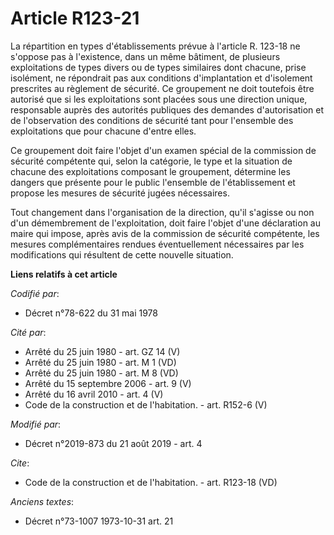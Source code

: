 # Article R123-21

La répartition en types d'établissements prévue à l'article R. 123-18 ne s'oppose pas à l'existence, dans un même bâtiment,
de plusieurs exploitations de types divers ou de types similaires dont chacune, prise isolément, ne répondrait pas aux
conditions d'implantation et d'isolement prescrites au règlement de sécurité. Ce groupement ne doit toutefois être autorisé
que si les exploitations sont placées sous une direction unique, responsable auprès des autorités publiques des demandes
d'autorisation et de l'observation des conditions de sécurité tant pour l'ensemble des exploitations que pour chacune d'entre
elles. 

Ce groupement doit faire l'objet d'un examen spécial de la commission de sécurité compétente qui, selon la catégorie, le type
et la situation de chacune des exploitations composant le groupement, détermine les dangers que présente pour le public
l'ensemble de l'établissement et propose les mesures de sécurité jugées nécessaires. 

Tout changement dans l'organisation de la direction, qu'il s'agisse ou non d'un démembrement de l'exploitation, doit faire
l'objet d'une déclaration au maire qui impose, après avis de la commission de sécurité compétente, les mesures
complémentaires rendues éventuellement nécessaires par les modifications qui résultent de cette nouvelle situation.

**Liens relatifs à cet article**

_Codifié par_:

  - Décret n°78-622 du 31 mai 1978

_Cité par_:

  - Arrêté du 25 juin 1980 - art. GZ 14 (V)
  - Arrêté du 25 juin 1980 - art. M 1 (VD)
  - Arrêté du 25 juin 1980 - art. M 8 (VD)
  - Arrêté du 15 septembre 2006 - art. 9 (V)
  - Arrêté du 16 avril 2010 - art. 4 (V)
  - Code de la construction et de l'habitation. - art. R152-6 (V)

_Modifié par_:

  - Décret n°2019-873 du 21 août 2019 - art. 4

_Cite_:

  - Code de la construction et de l'habitation. - art. R123-18 (VD)

_Anciens textes_:

  - Décret n°73-1007 1973-10-31 art. 21
